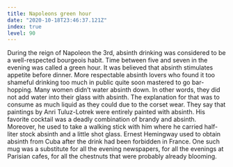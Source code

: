 ```yaml
---
title: Napoleons green hour
date: "2020-10-18T23:46:37.121Z"
index: true
level: 90
---
```

<Box><T translate="Во времена">During</t> the <T translate="правления">reign</t> of <T translate="Наполеона">Napoleon</t> the 3rd, <T translate="питье абсента">absinth drinking</t> <T translate="считалось">was considered</t> to be a <T translate="респектабельным">well-respected</t> <T translate="буржуазным">bourgeois</t> <T translate="обычаем">habit</t>. Time between five and seven in the evening was called a green hour. <T translate="Считалось">It was believed</t> that absinth <T translate="улучшает аппетит">stimulates appetite</t> before dinner. More <T translate="респектабельные">respectable</t> absinth <T translate="любители">lovers</t> who found it too <T translate="стыдно">shameful</t> drinking too much <T translate="на публике">in public</t> quite soon <T translate="научились">mastered</t> to <T translate="переходить из одного заведения в другое">go bar-hopping</t>. Many women didn’t water absinth down. In other words, they <T translate="не добавляли">did not add</t> water into their <T translate="стакан">glass</t> with absinth. The <T translate="Объяснение">explanation</t> for that was to <T translate="употреблять">consume</t> as much <T translate="жидкости">liquid</t> as they could <T translate="из-за">due to</t> the <T translate="ношения корсета">corset wear</t>. <T translate="Говорят">They say</t> that <T translate="картины">paintings</t> by Anri Tuluz-Lotrek were <T translate="полностью">entirely</t> painted with absinth. His <T translate="любимым">favorite</t> <T translate="коктейлем">cocktail</t> was a <T translate="смертельное">deadly</t> <T translate="сочетание">combination</t> of <T translate="бренди">brandy</t> and absinth. <T translate="Кроме того">Moreover</t>, he <T translate="имел обыкновение брать">used to take</t> a <T translate="трость">walking stick</t> with him where he <T translate="хранил">carried</t> half-liter <T translate="запас">stock</t> absinth and a little <T translate="рюмку">shot glass</t>. Ernest Hemingway used to <T translate="получать">obtain</t> absinth from Cuba after the drink <T translate=" был запрещен">had been forbidden</t> in France. One such <T translate="кружка">mug</t> <T translate="заменяла">was a substitute</t> for all the evening <T translate="газеты">newspapers</t>, for all the evenings at Parisian <T translate="кафе">cafes</t>, for all the <T translate="каштаны">chestnuts</t> that were <T translate="вероятно">probably</t> already <T translate="цвели">blooming</t>.</Box>